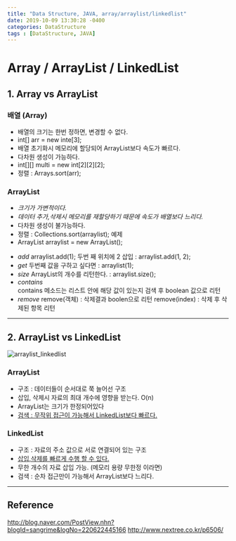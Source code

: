 ```yaml
---
title: "Data Structure, JAVA, array/arraylist/linkedlist"
date: 2019-10-09 13:30:28 -0400
categories: DataStructure
tags : [DataStructure, JAVA]
---
```

Array / ArrayList / LinkedList
=============
## 1. Array vs ArrayList
### 배열 (Array)
- 배열의 크기는 한번 정하면, 변경할 수 없다.
 - int[] arr = new inte[3];
- 배열 초기화시 메모리에 할당되어 ArrayList보다 속도가 빠르다.
- 다차원 생성이 가능하다.
 - int[][] multi = new int[2][2][2];
- 정렬 : Arrays.sort(arr);
### ArrayList
- *크기가 가변적이다.*
- *데이터 추가,삭제시 메모리를 재할당하기 때문에 속도가 배열보다 느리다.*
- 다차원 생성이 불가능하다.
- 정렬 : Collections.sort(arraylist);
 예제
- ArrayList<Integer> arraylist = new ArrayList<Integer>();
* *add*
 arraylist.add(1);
 두번 째 위치에 2 삽입 : arraylist.add(1, 2);
* *get*
 두번째 값을 구하고 싶다면 : arraylist(1);
* *size*
  ArrayList의 개수를 리턴한다. : arraylist.size();
* *contains*  
  contains 메소드는 리스트 안에 해당 값이 있는지 검색 후 boolean 값으로 리턴
* *remove*
  remove(객체) : 삭제결과 boolen으로 리턴
  remove(index) : 삭제 후 삭제된 항목 리턴

---
## 2. ArrayList vs LinkedList

![arraylist_linkedlist](https://user-images.githubusercontent.com/55946791/66452386-4467e200-ea9b-11e9-8c26-8e25ead10e62.JPG)

### ArrayList
- 구조 : 데이터들이 순서대로 쭉 늘어선 구조
- 삽입, 삭제시 자료의 최대 개수에 영향을 받는다. O(n)
- ArrayList는 크기가 한정되어있다
- <u>검색 : 무작위 접근이 가능해서 LinkedList보다 빠르다.</u>
### LinkedList
- 구조 : 자료의 주소 값으로 서로 연결되어 있는 구조
- <u>삽입,삭제를 빠르게 수행 할 수 있다.</u>
- 무한 개수의 자료 삽입 가능. (메모리 용량 무한정 이라면)
- 검색 : 순차 접근만이 가능해서 ArrayList보다 느리다.
---
## Reference
<http://blog.naver.com/PostView.nhn?blogId=sangrime&logNo=220622445166>
<http://www.nextree.co.kr/p6506/>
